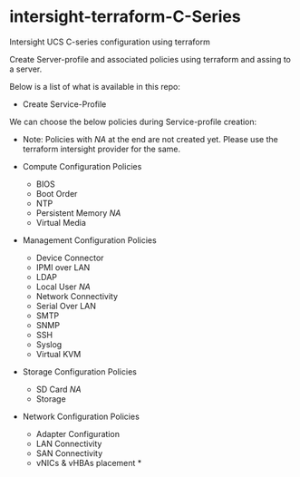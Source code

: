 # intersight-terraform-C-Series
Intersight UCS C-series configuration using terraform

Create Server-profile and associated policies using terraform and assing to a server. 

Below is a list of what is available in this repo: 

- Create Service-Profile 

We can choose the below policies during Service-profile creation: 
  - Note: Policies with *NA* at the end are not created yet. Please use the terraform intersight provider for the same. 

- Compute Configuration  Policies
  - BIOS
  - Boot Order 
  - NTP 
  - Persistent Memory *NA*
  - Virtual Media 

- Management Configuration  Policies
  - Device Connector 
  - IPMI over LAN 
  - LDAP 
  - Local User  *NA*
  - Network Connectivity 
  - Serial Over LAN 
  - SMTP 
  - SNMP 
  - SSH 
  - Syslog 
  - Virtual KVM 

- Storage Configuration Policies
  - SD Card *NA*
  - Storage 

- Network Configuration  Policies
  - Adapter Configuration 
  - LAN Connectivity 
  - SAN Connectivity 
  - vNICs & vHBAs placement *

